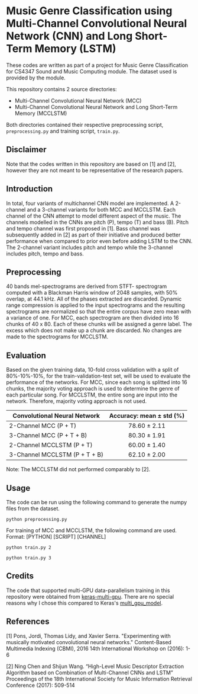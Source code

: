 # Music Genre Classification using Multi-Channel Convolutional Neural Network (CNN) and Long Short-Term Memory (LSTM)
These codes are written as part of a project for Music Genre Classification for CS4347 Sound and Music Computing module. The dataset used is provided by the module. 

This repository contains 2 source directories:
* Multi-Channel Convolutional Neural Network (MCC)
* Multi-Channel Convolutional Neural Network and Long Short-Term Memory (MCCLSTM)

Both directories contained their respective preprocessing script, `preprocessing.py` and training script, `train.py`.

## Disclaimer
Note that the codes written in this repository are based on [1] and [2], however they are not meant to be representative of the research papers.

## Introduction
In total, four variants of multichannel CNN model are implemented. A 2-channel and a 3-channel variants for both MCC and MCCLSTM. Each channel of the CNN attempt to model different aspect of the music. The channels modelled in the CNNs are pitch (P), tempo (T) and bass (B). Pitch and tempo channel was first proposed in [1]. Bass channel was subsequently added in [2] as part of their initiative and produced better performance when compared to prior even before adding LSTM to the CNN. The 2-channel variant includes pitch and tempo while the 3-channel includes pitch, tempo and bass. 

## Preprocessing
40 bands mel-spectrograms are derived from STFT- spectrogram computed with a Blackman Harris window of 2048 samples, with 50% overlap, at 44.1 kHz. All of the phases extracted are discarded. Dynamic range compression is applied to the input spectrograms and the resulting spectrograms are normalized so that the entire corpus have zero mean with a variance of one. For MCC, each spectrogram are then divided into 16 chunks of 40 x 80. Each of these chunks will be assigned a genre label. The excess which does not make up a chunk are discarded. No changes are made to the spectrograms for MCCLSTM.

## Evaluation
Based on the given training data, 10-fold cross validation with a split of 80%-10%-10%, for the train-validation-test set, will be used to evaluate the performance of the networks. For MCC, since each song is splitted into 16 chunks, the majority voting approach is used to determine the genre of each particular song. For MCCLSTM, the entire song are input into the network. Therefore, majority voting approach is not used.

| Convolutional Neural Network  | Accuracy: mean ± std (%)  |
|-------------------------------|:-------------------------:|
| 2-Channel MCC (P + T)         |       78.60 ± 2.11        |
| 3-Channel MCC (P + T + B)     |       80.30 ± 1.91        |
| 2-Channel MCCLSTM (P + T)     |       60.00 ± 1.40        |
| 3-Channel MCCLSTM (P + T + B) |       62.10 ± 2.00        |

Note: The MCCLSTM did not performed comparably to [2].

## Usage
The code can be run using the following command to generate the numpy files from the dataset.

`python preprocessing.py`

For training of MCC and MCCLSTM, the following command are used. Format: [PYTHON] [SCRIPT] [CHANNEL]

`python train.py 2`

`python train.py 3`

## Credits
The code that supported multi-GPU data-parallelism training in this repository were obtained from [keras-multi-gpu](https://github.com/rossumai/keras-multi-gpu). There are no special reasons why I chose this compared to Keras's [multi_gpu_model](https://keras.io/utils/#multi_gpu_model).

## References
[1] Pons, Jordi, Thomas Lidy, and Xavier Serra. "Experimenting with musically motivated     convolutional neural networks." Content-Based Multimedia Indexing (CBMI), 2016 14th International Workshop on (2016): 1-6

[2] Ning Chen and Shijun Wang. “High-Level Music Descriptor Extraction Algorithm based on Combination of Multi-Channel CNNs and LSTM” Proceedings of the 18th International Society for Music Information Retrieval Conference (2017): 509-514
